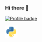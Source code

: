 ### Hi there 👋


[![Profile badge](https://www.codewars.com/users/duxevy/badges/large)](https://www.codewars.com/users/duxevy)

<div>
    <img src="https://github.com/devicons/devicon/blob/master/icons/python/python-original.svg" title="Python" alt="Python" width="40" height="40"/>&nbsp;    
</div>

<!--
**duxevy/duxevy** is a ✨ _special_ ✨ repository because its `README.md` (this file) appears on your GitHub profile.
-->
